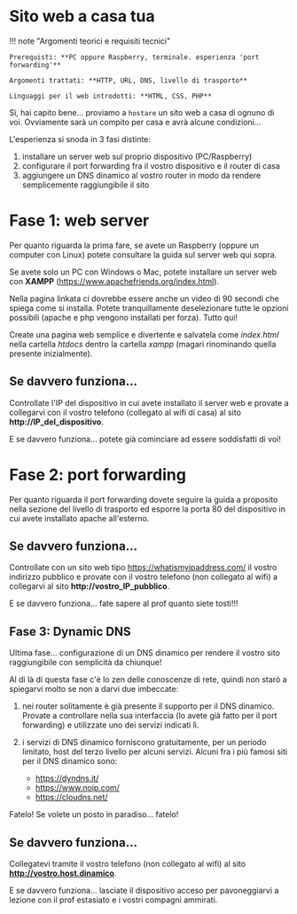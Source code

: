 # Sito web a casa tua


!!! note "Argomenti teorici e requisiti tecnici"
    
    Prerequisti: **PC oppure Raspberry, terminale. esperienza 'port forwarding'**
    
    Argomenti trattati: **HTTP, URL, DNS, livello di trasporto**
    
    Linguaggi per il web introdotti: **HTML, CSS, PHP**


Sì, hai capito bene... proviamo a `hostare` un sito web a
casa di ognuno di voi. Ovviamente sarà un compito per casa e avrà alcune
condizioni...

L'esperienza si snoda in 3 fasi distinte:

1.  installare un server web sul proprio dispositivo (PC/Raspberry)
2.  configurare il port forwarding fra il vostro dispositivo e il router
    di casa
3.  aggiungere un DNS dinamico al vostro router in modo da rendere
    semplicemente raggiungibile il sito

# Fase 1: web server

Per quanto riguarda la prima fare, se avete un Raspberry (oppure un
computer con Linux) potete consultare la guida sul server web qui sopra.

Se avete solo un PC con Windows o Mac, potete installare un server web
con **XAMPP** (<https://www.apachefriends.org/index.html>).

Nella pagina linkata ci dovrebbe essere anche un video di 90 secondi che
spiega come si installa. Potete tranquillamente deselezionare tutte le
opzioni possibili (apache e php vengono installati per forza). Tutto
qui!

Create una pagina web semplice e divertente e salvatela come
*index.html* nella cartella *htdocs* dentro la cartella *xampp* (magari
rinominando quella presente inizialmente).


## Se davvero funziona...

Controllate l'IP del dispositivo in cui avete installato il server web
e provate a collegarvi con il vostro telefono (collegato al wifi di
casa) al sito **http://IP_del_dispositivo**.

E se davvero funziona... potete già cominciare ad essere soddisfatti di voi!


# Fase 2: port forwarding

Per quanto riguarda il port forwarding dovete seguire la guida a
proposito nella sezione del livello di trasporto ed esporre la porta 80
del dispositivo in cui avete installato apache all'esterno.


## Se davvero funziona...

Controllate con un sito web tipo <https://whatismyipaddress.com/> il
vostro indirizzo pubblico e provate con il vostro telefono (non
collegato al wifi) a collegarvi al sito **http://vostro_IP_pubblico**.

E se davvero funziona... fate sapere al prof quanto siete tosti!!!


## Fase 3: Dynamic DNS

Ultima fase... configurazione di un DNS dinamico per rendere il vostro
sito raggiungibile con semplicità da chiunque!

Al di là di questa fase c'è lo zen delle conoscenze di rete, quindi non
starò a spiegarvi molto se non a darvi due imbeccate:

1.  nei router solitamente è già presente il supporto per il DNS
    dinamico. Provate a controllare nella sua interfaccia (lo avete già
    fatto per il port forwarding) e utilizzate uno dei servizi indicati
    lì.

2.  i servizi di DNS dinamico forniscono gratuitamente, per un periodo
    limitato, host del terzo livello per alcuni servizi. Alcuni fra i
    più famosi siti per il DNS dinamico sono:

    - <https://dyndns.it/>
    - <https://www.noip.com/>
    - <https://cloudns.net/>

Fatelo! Se volete un posto in paradiso... fatelo!



## Se davvero funziona...

Collegatevi tramite il vostro telefono (non collegato al wifi) al sito
**http://vostro.host.dinamico**.

E se davvero funziona... lasciate il dispositivo acceso per
pavoneggiarvi a lezione con il prof estasiato e i vostri compagni
ammirati.

<br>
<br>


